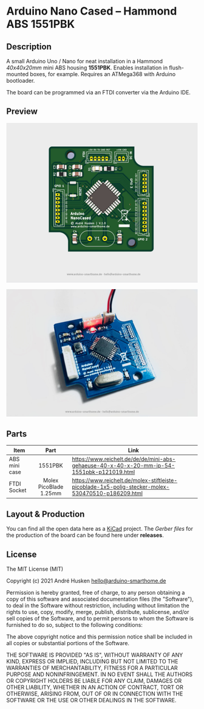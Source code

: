 # Arduino Nano Cased – Hammond ABS 1551PBK

## Description

A small Arduino Uno / Nano for neat installation in a Hammond *40x40x20mm* mini ABS housing **1551PBK**. Enables installation in flush-mounted boxes, for example. Requires an ATMega368 with Arduino bootloader.

The board can be programmed via an FTDI converter via the Arduino IDE.

## Preview

![](https://github.com/ArduinoSmarthomeDe/arduino-nano-cased/blob/main/preview-3d.jpg)

![](https://github.com/ArduinoSmarthomeDe/arduino-nano-cased/blob/main/preview-pcb-1.jpg)

## Parts

| Item               | Part                    | Link  |
| ------------------ |:-----------------------:| ----- |
| ABS mini case      | 1551PBK         | https://www.reichelt.de/de/de/mini-abs-gehaeuse-40-x-40-x-20-mm-ip-54-1551pbk-p121019.html |
| FTDI Socket      | Molex PicoBlade 1.25mm         | https://www.reichelt.de/molex-stiftleiste-picoblade-1x5-polig-stecker-molex-530470510-p186209.html |

## Layout & Production 

You can find all the open data here as a [KiCad](http://kicad.github.io) project. The *Gerber files* for the production of the board can be found here under **releases**.

## License

The MIT License (MIT)

Copyright (c) 2021 André Husken hello@arduino-smarthome.de

Permission is hereby granted, free of charge, to any person obtaining a copy of this software and associated documentation files (the "Software"), to deal in the Software without restriction, including without limitation the rights to use, copy, modify, merge, publish, distribute, sublicense, and/or sell copies of the Software, and to permit persons to whom the Software is furnished to do so, subject to the following conditions:

The above copyright notice and this permission notice shall be included in all copies or substantial portions of the Software.

THE SOFTWARE IS PROVIDED "AS IS", WITHOUT WARRANTY OF ANY KIND, EXPRESS OR IMPLIED, INCLUDING BUT NOT LIMITED TO THE WARRANTIES OF MERCHANTABILITY, FITNESS FOR A PARTICULAR PURPOSE AND NONINFRINGEMENT. IN NO EVENT SHALL THE AUTHORS OR COPYRIGHT HOLDERS BE LIABLE FOR ANY CLAIM, DAMAGES OR OTHER LIABILITY, WHETHER IN AN ACTION OF CONTRACT, TORT OR OTHERWISE, ARISING FROM, OUT OF OR IN CONNECTION WITH THE SOFTWARE OR THE USE OR OTHER DEALINGS IN THE SOFTWARE.

